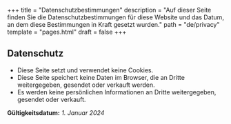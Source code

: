 +++
title = "Datenschutzbestimmungen"
description = "Auf dieser Seite finden Sie die Datenschutzbestimmungen für diese Website und das Datum, an dem diese Bestimmungen in Kraft gesetzt wurden."
path = "de/privacy"
template = "pages.html"
draft = false
+++

## Datenschutz

- Diese Seite setzt und verwendet keine Cookies.
- Diese Seite speichert keine Daten im Browser, die an Dritte weitergegeben, gesendet oder verkauft werden.
- Es werden keine persönlichen Informationen an Dritte weitergegeben, gesendet oder verkauft.

**Gültigkeitsdatum:** _1. Januar 2024_
